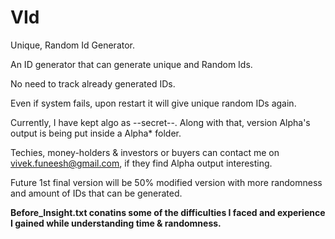 # VId
Unique, Random Id Generator.

An ID generator that can generate unique and Random Ids.

No need to track already generated IDs.

Even if system fails, upon restart it will give unique random IDs again.

Currently, I have kept algo as --secret--. Along with that, version Alpha's output is being put inside a Alpha* folder.

Techies, money-holders & investors or buyers can contact me on vivek.funeesh@gmail.com, if they find Alpha output interesting.

Future 1st final version will be 50% modified version with more randomness and amount of IDs that can be generated.

<b> Before_Insight.txt conatins some of the difficulties I faced and experience I gained while understanding time & randomness.</b>

